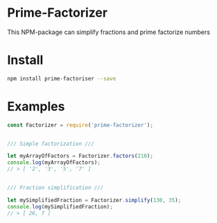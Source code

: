 # Prime-Factorizer
This NPM-package can simplify fractions and prime factorize numbers

# Install
```bash
npm install prime-factoriser --save
```

# Examples
```javascript
const Factorizer = require('prime-factorizer');


/// Simple factorization ///

let myArrayOfFactors = Factorizer.factors(210);
console.log(myArrayOfFactors);
// > [ '2', '3', '5', '7' ]


/// Fraction simplification ///

let mySimplifiedFraction = Factorizer.simplify(130, 35);
console.log(mySimplifiedFraction);
// > [ 26, 7 ]
```